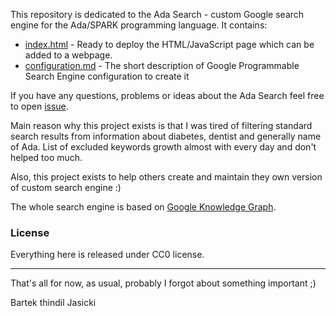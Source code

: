 This repository is dedicated to the Ada Search - custom Google search engine
for the Ada/SPARK programming language. It contains:

* [index.html](index.html) - Ready to deploy the HTML/JavaScript page which can
  be added to a webpage.
* [configuration.md](configuration.html) - The short description of Google
  Programmable Search Engine configuration to create it

If you have any questions, problems or ideas about the Ada Search feel free to
open [issue](https://github.com/thindil/adasearch/issues/new).

Main reason why this project exists is that I was tired of filtering standard
search results from information about diabetes, dentist and generally name of
Ada. List of excluded keywords growth almost with every day and don't helped
too much.

Also, this project exists to help others create and maintain they own version
of custom search engine :)

The whole search engine is based on [Google Knowledge Graph](https://en.wikipedia.org/wiki/Knowledge_Graph).

### License

Everything here is released under CC0 license.

----

That's all for now, as usual, probably I forgot about something important ;)

Bartek thindil Jasicki
